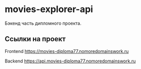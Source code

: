 # movies-explorer-api
Бэкенд часть дипломного проекта.

## Ссылки на проект

Frontend https://movies-diploma77.nomoredomainswork.ru 

Backend https://api.movies-diploma77.nomoredomainswork.ru 
